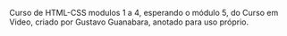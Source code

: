 Curso de HTML-CSS modulos 1 a 4, esperando o módulo 5, do Curso em Video, criado por Gustavo Guanabara, anotado para uso próprio.
